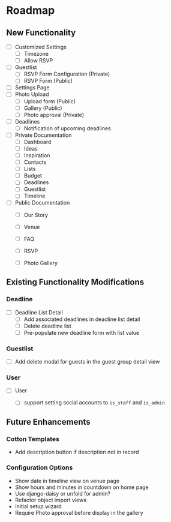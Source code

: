 # Roadmap

## New Functionality
- [ ] Customized Settings
    * [ ] Timezone
    * [ ] Allow RSVP
- [ ] Guestlist
    * [ ] RSVP Form Configuration (Private)
    * [ ] RSVP Form (Public)
- [ ] Settings Page
- [ ] Photo Upload
    * [ ] Upload form (Public)
    * [ ] Gallery (Public)
    * [ ] Photo approval (Private)
- [ ] Deadlines
    * [ ] Notification of upcoming deadlines
- [ ] Private Documentation
    * [ ] Dashboard
    * [ ] Ideas
    * [ ] Inspiration
    * [ ] Contacts
    * [ ] Lists
    * [ ] Budget
    * [ ] Deadlines
    * [ ] Guestlist
    * [ ] Timeline
- [ ] Public Documentation
    * [ ] Our Story
    * [ ] Venue
    * [ ] FAQ
    * [ ] RSVP
    * [ ] Photo Gallery



## Existing Functionality Modifications

### Deadline

- [ ] Deadline List Detail
    - [ ] Add associated deadlines in deadline list detail
    - [ ] Delete deadline list
    - [ ] Pre-populate new deadline form with list value
  
### Guestlist

- [ ] Add delete modal for guests in the guest group detail view

### User

- [ ] User
    - [ ] support setting social accounts to `is_staff` and `is_admin`
  


## Future Enhancements

### Cotton Templates

* Add description button if description not in record

### Configuration Options

* Show date in timeline view on venue page
* Show hours and minutes in countdown on home page
* Use django-daisy or unfold for admin?
* Refactor object import views
* Initial setup wizard 
* Require Photo approval before display in the gallery